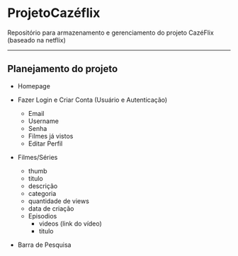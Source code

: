 # ProjetoCazéflix
Repositório para armazenamento e gerenciamento do projeto CazéFlix (baseado na netflix)

---

## Planejamento do projeto

- Homepage
- Fazer Login e Criar Conta (Usuário e Autenticação)
    - Email
    - Username
    - Senha
    - Filmes já vistos
    - Editar Perfil

- Filmes/Séries
    - thumb
    - titulo
    - descrição
    - categoria
    - quantidade de views
    - data de criação
    - Episodios
        - videos (link do vídeo)
        - titulo

- Barra de Pesquisa
